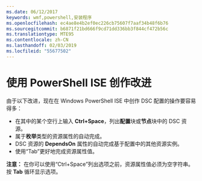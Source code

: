 ```yaml
---
ms.date: 06/12/2017
keywords: wmf,powershell,安装程序
ms.openlocfilehash: ec4ae8e4b2ef0ec226cb75607f7aaf34b48f6b76
ms.sourcegitcommit: b6871f21bd666f9cd71dd336bb3f844cf472b56c
ms.translationtype: MTE95
ms.contentlocale: zh-CN
ms.lasthandoff: 02/03/2019
ms.locfileid: "55677502"
---
```

# <a name="authoring-improvements-using-powershell-ise"></a>使用 PowerShell ISE 创作改进

由于以下改进，现在在 Windows PowerShell ISE 中创作 DSC 配置的操作要容易得多：

- 在其中的某个空行上输入 **Ctrl+Space**，列出**配置**块或**节点**块中的 DSC 资源。
- 属于**枚举**类型的资源属性的自动完成。
- DSC 资源的 **DependsOn** 属性的自动完成基于配置中的其他资源实例。
- 使用“Tab”更好地完成资源属性值。

**注意：** 在你可以使用“Ctrl+Space”列出选项之前，资源属性值必须为空字符串。 按 **Tab** 循环显示选项。
